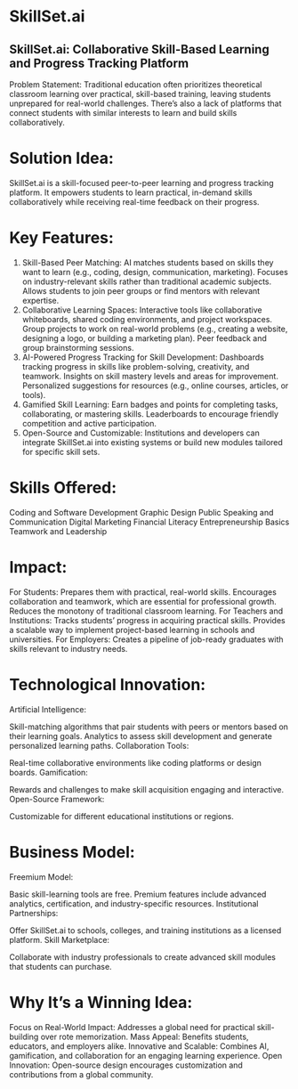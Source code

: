 # SkillSet.ai

## SkillSet.ai: Collaborative Skill-Based Learning and Progress Tracking Platform
Problem Statement:
Traditional education often prioritizes theoretical classroom learning over practical, skill-based training, leaving students unprepared for real-world challenges. There’s also a lack of platforms that connect students with similar interests to learn and build skills collaboratively.

 # Solution Idea:
SkillSet.ai is a skill-focused peer-to-peer learning and progress tracking platform. It empowers students to learn practical, in-demand skills collaboratively while receiving real-time feedback on their progress.

# Key Features:
1. Skill-Based Peer Matching:
AI matches students based on skills they want to learn (e.g., coding, design, communication, marketing).
Focuses on industry-relevant skills rather than traditional academic subjects.
Allows students to join peer groups or find mentors with relevant expertise.
2. Collaborative Learning Spaces:
Interactive tools like collaborative whiteboards, shared coding environments, and project workspaces.
Group projects to work on real-world problems (e.g., creating a website, designing a logo, or building a marketing plan).
Peer feedback and group brainstorming sessions.
3. AI-Powered Progress Tracking for Skill Development:
Dashboards tracking progress in skills like problem-solving, creativity, and teamwork.
Insights on skill mastery levels and areas for improvement.
Personalized suggestions for resources (e.g., online courses, articles, or tools).
4. Gamified Skill Learning:
Earn badges and points for completing tasks, collaborating, or mastering skills.
Leaderboards to encourage friendly competition and active participation.
5. Open-Source and Customizable:
Institutions and developers can integrate SkillSet.ai into existing systems or build new modules tailored for specific skill sets.
 # Skills Offered:
Coding and Software Development
Graphic Design
Public Speaking and Communication
Digital Marketing
Financial Literacy
Entrepreneurship Basics
Teamwork and Leadership
# Impact:
For Students:
Prepares them with practical, real-world skills.
Encourages collaboration and teamwork, which are essential for professional growth.
Reduces the monotony of traditional classroom learning.
For Teachers and Institutions:
Tracks students’ progress in acquiring practical skills.
Provides a scalable way to implement project-based learning in schools and universities.
For Employers:
Creates a pipeline of job-ready graduates with skills relevant to industry needs.
# Technological Innovation:
Artificial Intelligence:

Skill-matching algorithms that pair students with peers or mentors based on their learning goals.
Analytics to assess skill development and generate personalized learning paths.
Collaboration Tools:

Real-time collaborative environments like coding platforms or design boards.
Gamification:

Rewards and challenges to make skill acquisition engaging and interactive.
Open-Source Framework:

Customizable for different educational institutions or regions.
# Business Model:
Freemium Model:

Basic skill-learning tools are free.
Premium features include advanced analytics, certification, and industry-specific resources.
Institutional Partnerships:

Offer SkillSet.ai to schools, colleges, and training institutions as a licensed platform.
Skill Marketplace:

Collaborate with industry professionals to create advanced skill modules that students can purchase.
# Why It’s a Winning Idea:
Focus on Real-World Impact: Addresses a global need for practical skill-building over rote memorization.
Mass Appeal: Benefits students, educators, and employers alike.
Innovative and Scalable: Combines AI, gamification, and collaboration for an engaging learning experience.
Open Innovation: Open-source design encourages customization and contributions from a global community.
